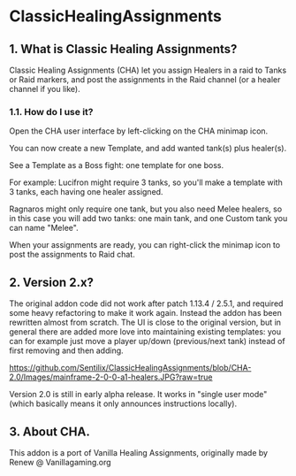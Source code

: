 # ClassicHealingAssignments

## 1. What is Classic Healing Assignments?
Classic Healing Assignments (CHA) let you assign Healers in a raid to Tanks or Raid markers, and post the assignments in the Raid channel (or a healer channel if you like).


### 1.1. How do I use it?
Open the CHA user interface by left-clicking on the CHA minimap icon.

You can now create a new Template, and add wanted tank(s) plus healer(s).

See a Template as a Boss fight: one template for one boss.

For example:
Lucifron might require 3 tanks, so you'll make a template with 3 tanks, each having one healer assigned.

Ragnaros might only require one tank, but you also need Melee healers, so in this case you will add two tanks: one main tank, and one Custom tank you can name "Melee".

When your assignments are ready, you can right-click the minimap icon to post the assignments to Raid chat.


## 2. Version 2.x?
The original addon code did not work after patch 1.13.4 / 2.5.1, and required some heavy refactoring to make it work again.
Instead the addon has been rewritten almost from scratch. The UI is close to the original version, but in general there are added more love into maintaining existing templates: you can for example just move a player up/down (previous/next tank) instead of first removing and then adding.

https://github.com/Sentilix/ClassicHealingAssignments/blob/CHA-2.0/Images/mainframe-2-0-0-a1-healers.JPG?raw=true

Version 2.0 is still in early alpha release. It works in "single user mode" (which basically means it only announces instructions locally).


## 3. About CHA.
This addon is a port of Vanilla Healing Assignments, originally made by Renew @ Vanillagaming.org

